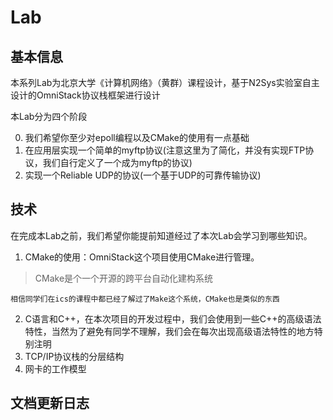 # Lab

## 基本信息

本系列Lab为北京大学《计算机网络》（黄群）课程设计，基于N2Sys实验室自主设计的OmniStack协议栈框架进行设计

本Lab分为四个阶段

0. 我们希望你至少对epoll编程以及CMake的使用有一点基础
1. 在应用层实现一个简单的myftp协议(注意这里为了简化，并没有实现FTP协议，我们自行定义了一个成为myftp的协议)
2. 实现一个Reliable UDP的协议(一个基于UDP的可靠传输协议)

## 技术

在完成本Lab之前，我们希望你能提前知道经过了本次Lab会学习到哪些知识。

1. CMake的使用：OmniStack这个项目使用CMake进行管理。
> CMake是个一个开源的跨平台自动化建构系统

    相信同学们在ics的课程中都已经了解过了Make这个系统，CMake也是类似的东西
2. C语言和C++，在本次项目的开发过程中，我们会使用到一些C++的高级语法特性，当然为了避免有同学不理解，我们会在每次出现高级语法特性的地方特别注明
3. TCP/IP协议栈的分层结构
4. 网卡的工作模型

## 文档更新日志
